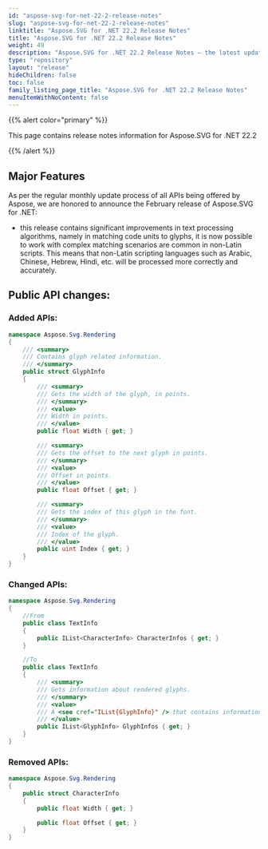 ```yaml
---
id: "aspose-svg-for-net-22-2-release-notes"
slug: "aspose-svg-for-net-22-2-release-notes"
linktitle: "Aspose.SVG for .NET 22.2 Release Notes"
title: "Aspose.SVG for .NET 22.2 Release Notes"
weight: 49
description: "Aspose.SVG for .NET 22.2 Release Notes – the latest updates and fixes."
type: "repository"
layout: "release"
hideChildren: false
toc: false
family_listing_page_title: "Aspose.SVG for .NET 22.2 Release Notes"
menuItemWithNoContent: false
---
```

{{% alert color="primary" %}}

This page contains release notes information for Aspose.SVG for .NET 22.2

{{% /alert %}}

## **Major Features**

As per the regular monthly update process of all APIs being offered by Aspose, we are honored to announce the February release of Aspose.SVG for .NET:

* this release contains significant improvements in text processing algorithms, namely in matching code units to glyphs, it is now possible to work with complex matching scenarios are common in non-Latin scripts. This means that non-Latin scripting languages such as Arabic, Chinese, Hebrew, Hindi, etc. will be processed more correctly and accurately.

## **Public API changes:**

### **Added APIs:**
```csharp
namespace Aspose.Svg.Rendering
{
    /// <summary>
    /// Contains glyph related information.
    /// </summary>
    public struct GlyphInfo
    {
        /// <summary>
        /// Gets the width of the glyph, in points.
        /// </summary>
        /// <value>
        /// Width in points.
        /// </value>
        public float Width { get; }

        /// <summary>
        /// Gets the offset to the next glyph in points.
        /// </summary>
        /// <value>
        /// Offset in points.
        /// </value>
        public float Offset { get; }

        /// <summary>
        /// Gets the index of this glyph in the font.
        /// </summary>
        /// <value>
        /// Index of the glyph.
        /// </value>
        public uint Index { get; }
    }
}
```
### **Changed APIs:**

```csharp
namespace Aspose.Svg.Rendering
{
    //From
    public class TextInfo
    {
        public IList<CharacterInfo> CharacterInfos { get; }
    }

    //To
    public class TextInfo
    {
        /// <summary>
        /// Gets information about rendered glyphs.
        /// </summary>
        /// <value>
        /// A <see cref="IList{GlyphInfo}" /> that contains information about rendered glyphs.
        /// </value>
        public IList<GlyphInfo> GlyphInfos { get; }
    }
}
```
### **Removed APIs:**

```csharp
namespace Aspose.Svg.Rendering
{
    public struct CharacterInfo
    {
        public float Width { get; }

        public float Offset { get; }
    }
}
```
